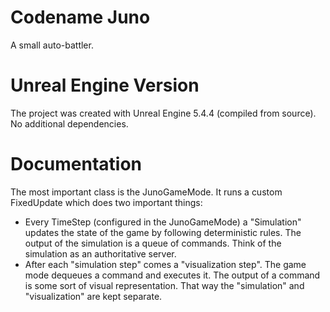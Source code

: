 # Codename Juno
A small auto-battler.

# Unreal Engine Version
The project was created with Unreal Engine 5.4.4 (compiled from source). No additional dependencies.

# Documentation
The most important class is the JunoGameMode. It runs a custom FixedUpdate which does two important things:
- Every TimeStep (configured in the JunoGameMode) a "Simulation" updates the state of the game by following deterministic rules. The output of the simulation is a queue of commands. Think of the simulation as an authoritative server.
- After each "simulation step" comes a "visualization step". The game mode dequeues a command and executes it. The output of a command is some sort of visual representation.
That way the "simulation" and "visualization" are kept separate.
